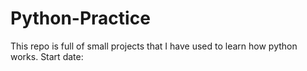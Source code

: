 # Python-Practice
This repo is full of small projects that I have used to learn how python works. 
Start date:
